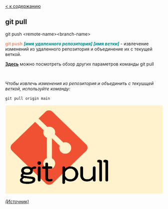 [< к содержанию](README.md)

## git pull

git push \<remote-name>\<branch-name>

<span style="color:#E9967A">**git push**</span> <span style="color:#008B8B">***[имя удаленного репозитория] [имя ветки]</span>*** - извлечение изменений из удаленного репозитория и объединение их с текущей веткой. 

[**Здесь**](https://fig.io/manual/git/pull "https://fig.io/manual/git/pull") можно посмотреть обзор других параметров команды git pull

<br/>


_Чтобы извлечь изменения из репозитория и объединить с текушщей веткой, используйте команду:_

```bash=
git pull origin main
```

![git-config](assets/git-pull.png)

[_(Источник)_](https://snowsystem.net/git/git-command/git-pull/)